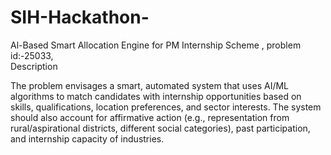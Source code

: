 # SIH-Hackathon-

Al-Based Smart Allocation Engine for PM Internship Scheme , problem id:-25033,  
Description

The problem envisages a smart, automated system that uses AI/ML algorithms to match candidates with internship opportunities based on skills, qualifications, location preferences, and sector interests. The system should also account for affirmative action (e.g., representation from rural/aspirational districts, different social categories), past participation, and internship capacity of industries.
